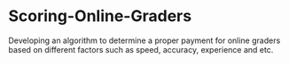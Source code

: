 # Scoring-Online-Graders
Developing an algorithm to determine a proper payment for online graders based on different factors such as speed, accuracy, experience and etc. 
